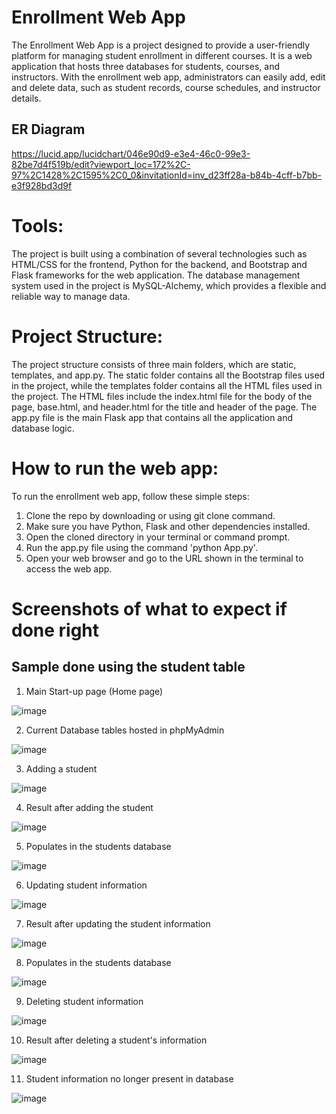 # Enrollment Web App

The Enrollment Web App is a project designed to provide a user-friendly platform for managing student enrollment in different courses. It is a web application that hosts three databases for students, courses, and instructors. With the enrollment web app, administrators can easily add, edit and delete data, such as student records, course schedules, and instructor details.

## ER Diagram
https://lucid.app/lucidchart/046e90d9-e3e4-46c0-99e3-82be7d4f519b/edit?viewport_loc=172%2C-97%2C1428%2C1595%2C0_0&invitationId=inv_d23ff28a-b84b-4cff-b7bb-e3f928bd3d9f


# Tools:
The project is built using a combination of several technologies such as HTML/CSS for the frontend, Python for the backend, and Bootstrap and Flask frameworks for the web application. The database management system used in the project is MySQL-Alchemy, which provides a flexible and reliable way to manage data.

# Project Structure:
The project structure consists of three main folders, which are static, templates, and app.py. The static folder contains all the Bootstrap files used in the project, while the templates folder contains all the HTML files used in the project. The HTML files include the index.html file for the body of the page, base.html, and header.html for the title and header of the page. The app.py file is the main Flask app that contains all the application and database logic.

# How to run the web app:
To run the enrollment web app, follow these simple steps:

1. Clone the repo by downloading or using git clone command.
2. Make sure you have Python, Flask and other dependencies installed.
3. Open the cloned directory in your terminal or command prompt.
4. Run the app.py file using the command 'python App.py'.
5. Open your web browser and go to the URL shown in the terminal to access the web app.




# Screenshots of what to expect if done right
## Sample done using the student table

1. Main Start-up page (Home page)

![image](https://user-images.githubusercontent.com/101886444/224118584-7651ff31-1fdb-4ed3-88f4-170b4ec6450d.png)


2. Current Database tables hosted in phpMyAdmin

![image](https://user-images.githubusercontent.com/101886444/224118820-b05f01fe-dc46-416b-bb52-11c5f572bb35.png)


3. Adding a student

![image](https://user-images.githubusercontent.com/101886444/224119468-8895061b-b4a8-46dc-a6ee-b3fd30d4b0c6.png)


4. Result after adding the student

![image](https://user-images.githubusercontent.com/101886444/224119725-e1c1cd2a-1b31-436d-ac8b-de1d7aa294b6.png)


5. Populates in the students database

![image](https://user-images.githubusercontent.com/101886444/224119996-99a135f5-6ed9-4ed6-b8fc-71bda963ef60.png)


6. Updating student information

![image](https://user-images.githubusercontent.com/101886444/224120405-466cbc51-8f38-4dc6-8c86-1d72d3cf3c28.png)


7. Result after updating the student information

![image](https://user-images.githubusercontent.com/101886444/224120807-b81d9b04-bf78-49cb-808f-6c59b7964e75.png)


8. Populates in the students database

![image](https://user-images.githubusercontent.com/101886444/224123501-b002a997-c0ca-4352-ac84-8d939b948f89.png)


9. Deleting student information

![image](https://user-images.githubusercontent.com/101886444/224123847-12365ef2-5e16-415f-b4a0-02032ccc1a3f.png)


10. Result after deleting a student's information

![image](https://user-images.githubusercontent.com/101886444/224124014-5692efba-3a75-4739-8565-9bce3377d36d.png)


11. Student information no longer present in database

![image](https://user-images.githubusercontent.com/101886444/224124269-0ca1b7c1-78f1-4283-98f5-6df6b0a60937.png)
